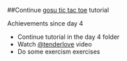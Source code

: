 ##Continue [gosu tic tac toe] tutorial

Achievements since day 4
  - Continue tutorial in the day 4 folder
  - Watch [@tenderlove] video
  - Do some exercism exercises
 
[gosu tic tac toe]:https://www.youtube.com/watch?v=tQjjHt0I3_o
[@tenderlove]:https://www.youtube.com/watch?v=BTTygyxuGj8